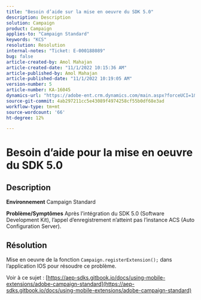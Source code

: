 ```yaml
---
title: "Besoin d’aide sur la mise en oeuvre du SDK 5.0"
description: Description
solution: Campaign
product: Campaign
applies-to: "Campaign Standard"
keywords: "KCS"
resolution: Resolution
internal-notes: "Ticket: E-000188089"
bug: false
article-created-by: Amol Mahajan
article-created-date: "11/1/2022 10:15:36 AM"
article-published-by: Amol Mahajan
article-published-date: "11/1/2022 10:19:05 AM"
version-number: 5
article-number: KA-16045
dynamics-url: "https://adobe-ent.crm.dynamics.com/main.aspx?forceUCI=1&pagetype=entityrecord&etn=knowledgearticle&id=5079b61d-ce59-ed11-9561-6045bd006a22"
source-git-commit: 4ab297211cc5e43089f4974258cf55b0df68e3ad
workflow-type: tm+mt
source-wordcount: '66'
ht-degree: 12%

---
```


# Besoin d’aide pour la mise en oeuvre du SDK 5.0

## Description

<b>Environnement</b>
Campaign Standard


<b>Problème/Symptômes</b>
Après l’intégration du SDK 5.0 (Software Development Kit), l’appel d’enregistrement n’atteint pas l’instance ACS (Auto Configuration Server).


## Résolution


Mise en oeuvre de la fonction `Campaign.registerExtension();` dans l’application IOS pour résoudre ce problème.

Voir à ce sujet : [https://aep-sdks.gitbook.io/docs/using-mobile-extensions/adobe-campaign-standard](https://aep-sdks.gitbook.io/docs/using-mobile-extensions/adobe-campaign-standard)
